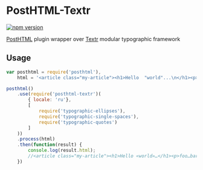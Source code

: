 # PostHTML-Textr
[![npm version](https://badge.fury.io/js/posthtml-textr.svg)](http://badge.fury.io/js/posthtml-textr)

[PostHTML](http://github.com/posthtml/posthtml) plugin wrapper over [Textr](http://shuvalov-anton.github.io/textr) modular typographic framework

## Usage

```js
var posthtml = require('posthtml'),
    html = '<article class="my-article"><h1>Hello  "world"...\n</h1><p>foo...bar</p></article>';

posthtml()
    .use(require('posthtml-textr')(
        { locale: 'ru'},
        [
            require('typographic-ellipses'),
            require('typographic-single-spaces'),
            require('typographic-quotes')
        ]
    ))
    .process(html)
    .then(function(result) {
        console.log(result.html);
        //<article class="my-article"><h1>Hello «world»…</h1><p>foo…bar</p></article>
    })
```
